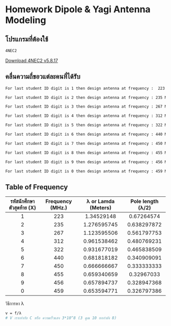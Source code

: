 # Homework Dipole & Yagi Antenna Modeling

##  โปรแกรมที่ต้องใช้ 

```bash
4NEC2
```
[Download 4NEC2 v5.8.17](https://qsl.net/4nec2/4nec2.zip)

## คลื่นความถี่ขอวแต่ละคนที่ได้รับ

```bash
For last student ID digit is 1 then design antenna at frequency :  223 MHz

For last student ID digit is 2 then design antenna at frequency : 235 MHz

For last student ID digit is 3 then design antenna at frequency : 267 MHz

For last student ID digit is 4 then design antenna at frequency : 312 MHz

For last student ID digit is 5 then design antenna at frequency : 322 MHz

For last student ID digit is 6 then design antenna at frequency : 440 MHz

For last student ID digit is 7 then design antenna at frequency : 450 MHz

For last student ID digit is 8 then design antenna at frequency : 455 MHz

For last student ID digit is 9 then design antenna at frequency : 456 MHz

For last student ID digit is 0 then design antenna at frequency : 459 MHz
```


## Table of Frequency

|รหัสนักศึกษาตัวสุดท้าย (X)|Frequency (MHz.)|λ or Lamda (Meters)|Pole length (λ/2)|
|:-:|:-:|:-:|:-:|
|1|223|1.34529148|0.67264574|
|2|235|1.276595745|0.638297872|
|3|267|1.123595506|0.561797753|
|4|312|0.961538462|0.480769231|
|5|322|0.931677019|0.465838509|
|6|440|0.681818182|0.340909091|
|7|450|0.666666667|0.333333333|
|8|455|0.659340659|0.32967033|
|9|456|0.657894737|0.328947368|
|0|459|0.653594771|0.326797386|

วิธีการหา λ
```bash
v = f/λ
# V เราเท่ากับ C หรือ ความเร็วแสง 3*10^8 (3 คูณ 10 ยกกำลัง 8)
```

